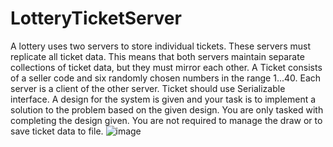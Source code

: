 # LotteryTicketServer
A lottery uses two servers to store individual tickets. These servers must replicate all ticket data. This means that both servers maintain separate collections of ticket data, but they must mirror each other. A Ticket consists of a seller code and six randomly chosen numbers in the range 1...40. Each server is a client of the other server. Ticket should use Serializable interface. A design for the system is given and your task is to implement a solution to the problem based on the given design. You are only tasked with completing the design given. You are not required to manage the draw or to save ticket data to file.
![image](https://user-images.githubusercontent.com/68587190/233771781-115136c2-7c56-4335-b5b3-d2eada658823.png)
